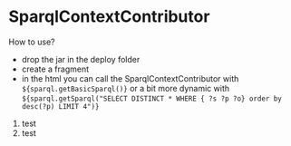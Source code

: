 # SparqlContextContributor


How to use?
- drop the jar in the deploy folder
- create a fragment
- in the html you can call the SparqlContextContributor with `${sparql.getBasicSparql()}` or a bit more dynamic with `${sparql.getSparql("SELECT DISTINCT * WHERE { ?s ?p ?o} order by desc(?p) LIMIT 4")}`

1. test
1. test
